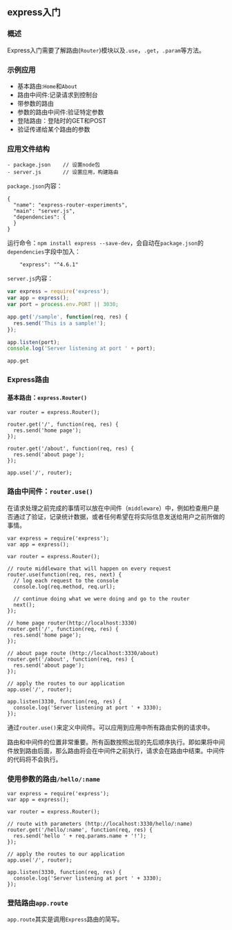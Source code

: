 express入门----### 概述Express入门需要了解路由(`Router`)模块以及`.use`，`.get`，`.param`等方法。### 示例应用* 基本路由:`Home`和`About`* 路由中间件:记录请求到控制台* 带参数的路由* 参数的路由中间件:验证特定参数* 登陆路由：登陆时的GET和POST* 验证传递给某个路由的参数### 应用文件结构```- package.json    // 设置node包- server.js       // 设置应用，构建路由````package.json`内容：```{  "name": "express-router-experiments",  "main": "server.js",  "dependencies": {  }}```运行命令：`npm install express --save-dev`，会自动在`package.json`的`dependencies`字段中加入：```    "express": "^4.6.1"````server.js`内容：```javascriptvar express = require('express');var app = express();var port = process.env.PORT || 3030;app.get('/sample', function(req, res) {  res.send('This is a sample!');});app.listen(port);console.log('Server listening at port ' + port);````app.get`### Express路由#### 基本路由：`express.Router()````var router = express.Router();router.get('/', function(req, res) {  res.send('home page');});router.get('/about', function(req, res) {  res.send('about page');});app.use('/', router);```### 路由中间件：`router.use()`在请求处理之前完成的事情可以放在中间件（`middleware`）中，例如检查用户是否通过了验证，记录统计数据，或者任何希望在将实际信息发送给用户之前所做的事情。```var express = require('express');var app = express();var router = express.Router();// route middleware that will happen on every requestrouter.use(function(req, res, next) {  // log each request to the console  console.log(req.method, req.url);  // continue doing what we were doing and go to the router  next();});// home page router(http://localhost:3330)router.get('/', function(req, res) {  res.send('home page');});// about page route (http://localhost:3330/about)router.get('/about', function(req, res) {  res.send('about page');});// apply the routes to our applicationapp.use('/', router);app.listen(3330, function(req, res) {  console.log('Server listening at port ' + 3330);});```通过`router.use()`来定义中间件。可以应用到应用中所有路由实例的请求中。路由和中间件的位置非常重要。所有函数按照出现的先后顺序执行。即如果将中间件放到路由后面，那么路由将会在中间件之前执行，请求会在路由中结束。中间件的代码将不会执行。### 使用参数的路由`/hello/:name````var express = require('express');var app = express();var router = express.Router();// route with parameters (http://localhost:3330/hello/:name)router.get('/hello/:name', function(req, res) {  res.send('hello ' + req.params.name + '!');});// apply the routes to our applicationapp.use('/', router);app.listen(3330, function(req, res) {  console.log('Server listening at port ' + 3330);});```### 登陆路由`app.route``app.route`其实是调用`Express`路由的简写。